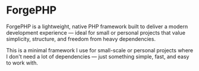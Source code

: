 # ForgePHP

ForgePHP is a lightweight, native PHP framework built to deliver a modern development experience — ideal for small or personal projects that value simplicity, structure, and freedom from heavy dependencies.

This is a minimal framework I use for small-scale or personal projects where I don't need a lot of dependencies — just something simple, fast, and easy to work with.